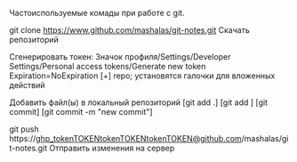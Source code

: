 Частоиспользуемые комады при работе с git.

git clone https://www.github.com/mashalas/git-notes.git		Скачать репозиторий

Сгенерировать токен:
Значок профиля/Settings/Developer Settings/Personal access tokens/Generate new token
Expiration=NoExpiration
[+] repo; установятся галочки для вложенных действий

Добавить файл(ы) в локальный репозиторий
[git add .] [git add <filename>]
[git commit] [git commit -m "new commit"]

git push https://ghp_tokenTOKENtokenTOKENtokenTOKEN@github.com/mashalas/git-notes.git	Отправить изменения на сервер

